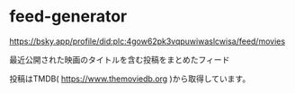 # feed-generator

https://bsky.app/profile/did:plc:4gow62pk3vqpuwiwaslcwisa/feed/movies

最近公開された映画のタイトルを含む投稿をまとめたフィード

投稿はTMDB( https://www.themoviedb.org )から取得しています。
